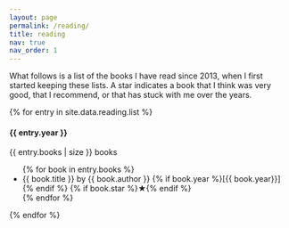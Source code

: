 ```yaml
---
layout: page
permalink: /reading/
title: reading
nav: true
nav_order: 1
---
```


What follows is a list of the books I have read since 2013, when I first started
keeping these lists. A star indicates a book that I think was very good, that I recommend, 
or that has stuck with me over the years.

<div class="container">
  {% for entry in site.data.reading.list %}
  <div class="year-container">
    <div class="year">
      <h4>{{ entry.year }}</h4>
      <div class="number">{{ entry.books | size }} books</div>
    </div>
    <div class="books">
      <ul class="reading-list {{ entry.year }}">
        {% for book in entry.books %}
        <li>
          {{ book.title }}
          <span class="author">by {{ book.author }}</span>
	  <span class="author">{% if book.year %}[{{ book.year}}]{% endif %}</span>
	  {% if book.star %}<span class="star">★</span>{% endif %}
        </li>
        {% endfor %}
      </ul>
    </div>
  </div>
  {% endfor %}
</div>
